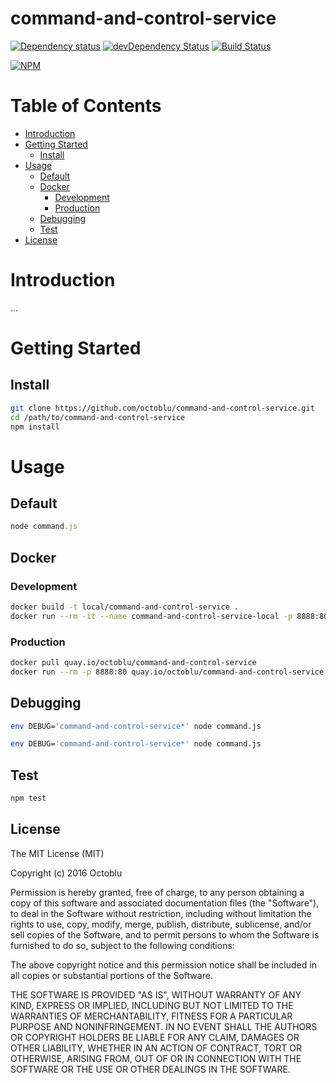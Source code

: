 # command-and-control-service

[![Dependency status](http://img.shields.io/david/octoblu/command-and-control-service.svg?style=flat)](https://david-dm.org/octoblu/command-and-control-service)
[![devDependency Status](http://img.shields.io/david/dev/octoblu/command-and-control-service.svg?style=flat)](https://david-dm.org/octoblu/command-and-control-service#info=devDependencies)
[![Build Status](http://img.shields.io/travis/octoblu/command-and-control-service.svg?style=flat)](https://travis-ci.org/octoblu/command-and-control-service)

[![NPM](https://nodei.co/npm/command-and-control-service.svg?style=flat)](https://npmjs.org/package/command-and-control-service)

# Table of Contents

* [Introduction](#introduction)
* [Getting Started](#getting-started)
  * [Install](#install)
* [Usage](#usage)
  * [Default](#default)
  * [Docker](#docker)
    * [Development](#development)
    * [Production](#production)
  * [Debugging](#debugging)
  * [Test](#test)
* [License](#license)

# Introduction

...

# Getting Started

## Install

```bash
git clone https://github.com/octoblu/command-and-control-service.git
cd /path/to/command-and-control-service
npm install
```

# Usage

## Default

```javascript
node command.js
```

## Docker 

### Development

```bash
docker build -t local/command-and-control-service .
docker run --rm -it --name command-and-control-service-local -p 8888:80 local/command-and-control-service
```

### Production

```bash
docker pull quay.io/octoblu/command-and-control-service
docker run --rm -p 8888:80 quay.io/octoblu/command-and-control-service
```

## Debugging

```bash
env DEBUG='command-and-control-service*' node command.js
```

```bash
env DEBUG='command-and-control-service*' node command.js
```

## Test 

```bash
npm test
```

## License

The MIT License (MIT)

Copyright (c) 2016 Octoblu

Permission is hereby granted, free of charge, to any person obtaining a copy
of this software and associated documentation files (the "Software"), to deal
in the Software without restriction, including without limitation the rights
to use, copy, modify, merge, publish, distribute, sublicense, and/or sell
copies of the Software, and to permit persons to whom the Software is
furnished to do so, subject to the following conditions:

The above copyright notice and this permission notice shall be included in all
copies or substantial portions of the Software.

THE SOFTWARE IS PROVIDED "AS IS", WITHOUT WARRANTY OF ANY KIND, EXPRESS OR
IMPLIED, INCLUDING BUT NOT LIMITED TO THE WARRANTIES OF MERCHANTABILITY,
FITNESS FOR A PARTICULAR PURPOSE AND NONINFRINGEMENT. IN NO EVENT SHALL THE
AUTHORS OR COPYRIGHT HOLDERS BE LIABLE FOR ANY CLAIM, DAMAGES OR OTHER
LIABILITY, WHETHER IN AN ACTION OF CONTRACT, TORT OR OTHERWISE, ARISING FROM,
OUT OF OR IN CONNECTION WITH THE SOFTWARE OR THE USE OR OTHER DEALINGS IN THE
SOFTWARE.
